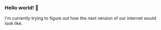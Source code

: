 ### Hello world! 👋

I'm currently trying to figure out how the next version of our internet would look like.
